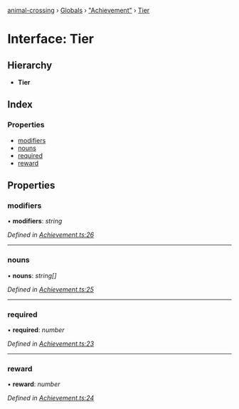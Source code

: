 [animal-crossing](../README.md) › [Globals](../globals.md) › ["Achievement"](../modules/_achievement_.md) › [Tier](_achievement_.tier.md)

# Interface: Tier

## Hierarchy

* **Tier**

## Index

### Properties

* [modifiers](_achievement_.tier.md#modifiers)
* [nouns](_achievement_.tier.md#nouns)
* [required](_achievement_.tier.md#required)
* [reward](_achievement_.tier.md#reward)

## Properties

###  modifiers

• **modifiers**: *string*

*Defined in [Achievement.ts:26](https://github.com/Norviah/animal-crossing/blob/44de0e0/module/types/Achievement.ts#L26)*

___

###  nouns

• **nouns**: *string[]*

*Defined in [Achievement.ts:25](https://github.com/Norviah/animal-crossing/blob/44de0e0/module/types/Achievement.ts#L25)*

___

###  required

• **required**: *number*

*Defined in [Achievement.ts:23](https://github.com/Norviah/animal-crossing/blob/44de0e0/module/types/Achievement.ts#L23)*

___

###  reward

• **reward**: *number*

*Defined in [Achievement.ts:24](https://github.com/Norviah/animal-crossing/blob/44de0e0/module/types/Achievement.ts#L24)*
